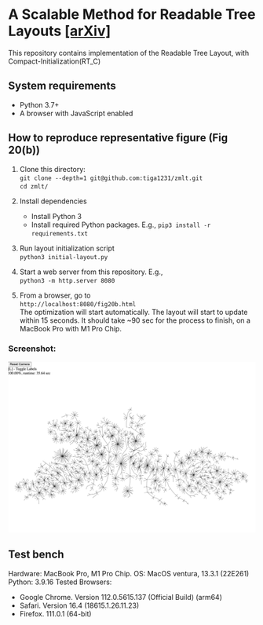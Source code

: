 # A Scalable Method for Readable Tree Layouts [[arXiv]](https://arxiv.org/abs/2305.09925)
This repository contains implementation of the Readable Tree Layout, with Compact-Initialization(RT_C)

## System requirements
- Python 3.7+
- A browser with JavaScript enabled

## How to reproduce representative figure (Fig 20(b))
1. Clone this directory:<br>
    `git clone --depth=1 git@github.com:tiga1231/zmlt.git`<br>
    `cd zmlt/`

1. Install dependencies
    - Install Python 3
    - Install required Python packages. E.g., 
      `pip3 install -r requirements.txt`

1. Run layout initialization script<br>
    `python3 initial-layout.py`

1. Start a web server from this repository. E.g., <br>
    `python3 -m http.server 8080`

1. From a browser, go to <br>
    `http://localhost:8080/fig20b.html` <br>
    The optimization will start automatically. 
    The layout will start to update within 15 seconds.
    It should take ~90 sec for the process to finish, on a MacBook Pro with M1 Pro Chip.

### Screenshot:
![screenshot](screenshot.png)


## Test bench
Hardware: MacBook Pro, M1 Pro Chip.
OS: MacOS ventura, 13.3.1 (22E261)
Python: 3.9.16
Tested Browsers: 
- Google Chrome. Version 112.0.5615.137 (Official Build) (arm64)
- Safari. Version 16.4 (18615.1.26.11.23)
- Firefox. 111.0.1 (64-bit)
